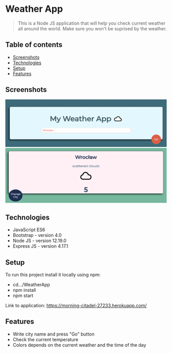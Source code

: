 # Weather App

> This is a Node JS application that will help you check current weather all around the world. Make sure you won't be suprised by the weather.

## Table of contents

- [Screenshots](#screenshots)
- [Technologies](#technologies)
- [Setup](#setup)
- [Features](#features)

## Screenshots

![Example screenshot1](./weather1.png)
![Example screenshot2](./weather2.png)

## Technologies

- JavaScript ES6
- Bootstrap - version 4.0
- Node JS - version 12.19.0
- Express JS - version 4.17.1

## Setup

To run this project install it locally using npm:

- cd.../WeatherApp
- npm install
- npm start

Link to application: https://morning-citadel-27233.herokuapp.com/

## Features

- Write city name and press "Go" button
- Check the current temperature
- Colors depends on the current weather and the time of the day
